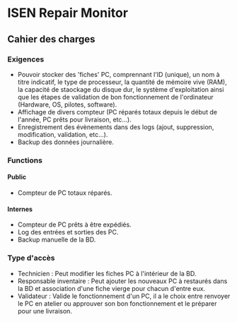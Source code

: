# ISEN Repair Monitor
## Cahier des charges
### Exigences
- Pouvoir stocker des 'fiches' PC, comprennant l'ID (unique), un nom à titre indicatif, le type de processeur, la quantité de mémoire vive (RAM), la capacité de staockage du disque dur, le système d'exploitation ainsi que les étapes de validation de bon fonctionnement de l'ordinateur (Hardware, OS, pilotes, software).
- Affichage de divers compteur (PC réparés totaux depuis le début de l'année, PC prêts pour livraison, etc...).
- Enregistrement des évènements dans des logs (ajout, suppression, modification, validation, etc...).
- Backup des données journalière.

### Functions
#### Public
- Compteur de PC totaux réparés.
#### Internes
- Compteur de PC prêts à être expédiés.
- Log des entrées et sorties des PC.
- Backup manuelle de la BD.

### Type d'accès
- Technicien : Peut modifier les fiches PC à l'intérieur de la BD.
- Responsable inventaire : Peut ajouter les nouveaux PC à restaurés dans la BD et association d'une fiche vierge pour chacun d'entre eux.
- Validateur : Valide le fonctionnement d'un PC, il a le choix entre renvoyer le PC en atelier ou approuver son bon fonctionnement et le préparer pour une livraison.
